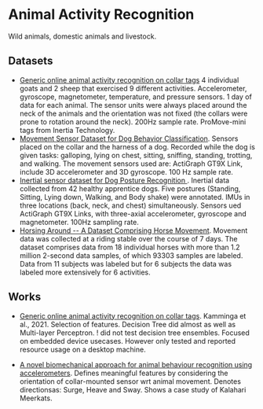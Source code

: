 
# Animal Activity Recognition

Wild animals, domestic animals and livestock.

## Datasets

- [Generic online animal activity recognition on collar tags](https://b2find.dkrz.de/dataset/542f06ce-46cd-582e-9561-da151e38e68b)
4 individual goats and 2 sheep that exercised 9 different activities.
Accelerometer, gyroscope, magnetometer, temperature, and pressure sensors.
1 day of data for each animal.
The sensor units were always placed around the neck of the animals and the orientation was not fixed (the collars were prone to rotation around the neck).
200Hz sample rate.
ProMove-mini tags from Inertia Technology.
- [Movement Sensor Dataset for Dog Behavior Classification](https://data.mendeley.com/datasets/vxhx934tbn/1).
Sensors placed on the collar and the harness of a dog.
Recorded while the dog is given tasks: galloping, lying on chest, sitting, sniffing, standing, trotting, and walking.
The movement sensors used are: ActiGraph GT9X Link, include 3D accelerometer and 3D gyroscope. 100 Hz sample rate.
- [Inertial sensor dataset for Dog Posture Recognition ](https://data.mendeley.com/datasets/mpph6bmn7g/1).
Inertial data collected from 42 healthy apprentice dogs.
Five postures (Standing, Sitting, Lying down, Walking, and Body shake) were annotated.
IMUs in three locations (back, neck, and chest) simultaneously.
Sensors ued ActiGraph GT9X Links, with three-axial accelerometer, gyroscope and magnetometer.
100Hz sampling rate.
- [Horsing Around -- A Dataset Comprising Horse Movement](https://data.4tu.nl/articles/dataset/Horsing_Around_--_A_Dataset_Comprising_Horse_Movement/12687551).
Movement data was collected at a riding stable over the course of 7 days.
The dataset comprises data from 18 individual horses with more than 1.2 million 2-second data samples, of which 93303 samples are labeled.
Data from 11 subjects was labeled but for 6 subjects the data was labeled more extensively for 6 activities.

## Works


- [Generic online animal activity recognition on collar tags](https://dl.acm.org/doi/10.1145/3123024.3124407).
Kamminga et al., 2021.
Selection of features.
Decision Tree did almost as well as Multi-layer Perceptron.
! did not test decision tree ensembles.
Focused on embedded device usecases. However only tested and reported resource usage on a desktop machine.

- [A novel biomechanical approach for animal behaviour recognition using accelerometers](https://besjournals.onlinelibrary.wiley.com/doi/full/10.1111/2041-210X.13172).
Defines meaningful features by considering the orientation of collar-mounted sensor wrt animal movement.
Denotes directionsas: Surge, Heave and Sway.
Shows a case study of Kalahari Meerkats.

